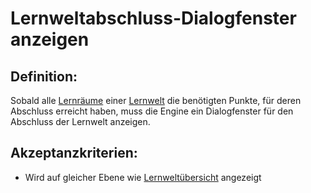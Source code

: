 # Lernweltabschluss-Dialogfenster anzeigen


## Definition:

Sobald alle [Lernräume](Lernraum-GE.md) einer [Lernwelt](Lernwelt-GE.md) die benötigten Punkte, für deren Abschluss 
erreicht haben, muss die Engine ein Dialogfenster für den Abschluss der Lernwelt anzeigen.

## Akzeptanzkriterien:

- Wird auf gleicher Ebene wie [Lernweltübersicht](EWE0024.md) angezeigt